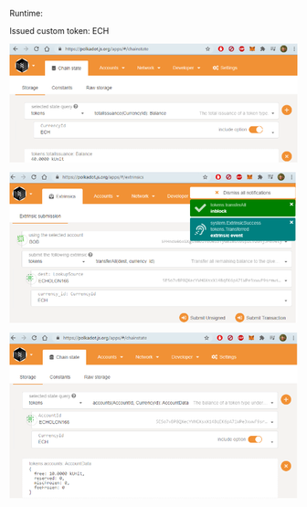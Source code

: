 Runtime: 

Issued custom token: ECH

![Total Issuance](tokens_total_issuance.png)

![Transfer](tokens_transfer.png)

![Account Balance](tokens_account_balance.png)
